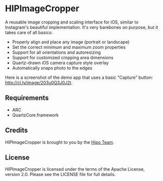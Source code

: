 HIPImageCropper
===============

A reusable image cropping and scaling interface for iOS, similar to Instagram's beautiful implementation. It's very barebones on purpose, but it takes care of all basics:

* Properly align and place any image (portrait or landscape)
* Set the correct minimum and maximum zoom properties
* Support for all orientations and autoresizing
* Support for customized cropping area dimensions
* Quartz-drawn iOS camera capture style overlay
* Automatically snaps photo to the edges

Here is a screenshot of the demo app that uses a basic "Capture" button: <http://cl.ly/image/203u0Q3J0J2t>.


Requirements
------------

* ARC
* QuartzCore.framework


Credits
-------

HIPImageCropper is brought to you by the [Hipo Team](http://hipo.biz).


License
-------

HIPImageCropper is licensed under the terms of the Apache License, 
version 2.0. Please see the LICENSE file for full details.
